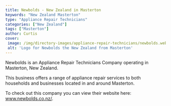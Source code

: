 ```yaml
---
title: Newbolds - New Zealand in Masterton
keywords: "New Zealand Masterton"
type: "Appliance Repair Technicians"
categories: ["New Zealand"]
tags: ["Masterton"]
author: Curtis
cover: 
 image: /img/directory-images/appliance-repair-technicians/newbolds.webp
 alt: 'Logo for Newbolds the New Zealand from Masterton'
---
```


Newbolds is an Appliance Repair Technicians Company operating in Masterton, New Zealand.

This business offers a range of appliance repair services to both households and businesses located in and around Masterton.



To check out this company you can view their website here: www.newbolds.co.nz/.
